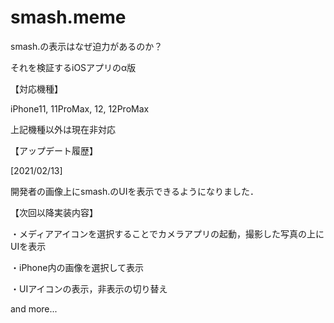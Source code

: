 # smash.meme
smash.の表示はなぜ迫力があるのか？

それを検証するiOSアプリのα版

【対応機種】

iPhone11, 11ProMax, 12, 12ProMax

上記機種以外は現在非対応

【アップデート履歴】

[2021/02/13]

開発者の画像上にsmash.のUIを表示できるようになりました．


【次回以降実装内容】

・メディアアイコンを選択することでカメラアプリの起動，撮影した写真の上にUIを表示

・iPhone内の画像を選択して表示

・UIアイコンの表示，非表示の切り替え

and more...

